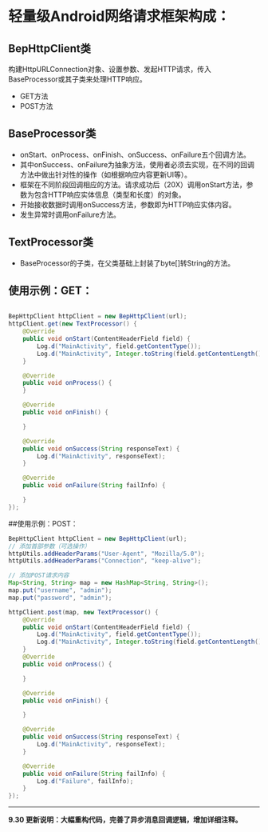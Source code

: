 # 轻量级Android网络请求框架构成：

## BepHttpClient类
构建HttpURLConnection对象、设置参数、发起HTTP请求，传入BaseProcessor或其子类来处理HTTP响应。

- GET方法
- POST方法

## BaseProcessor类

 - onStart、onProcess、onFinish、onSuccess、onFailure五个回调方法。
 - 其中onSuccess、onFailure为抽象方法，使用者必须去实现，在不同的回调方法中做出针对性的操作（如根据响应内容更新UI等）。
 - 框架在不同阶段回调相应的方法。请求成功后（20X）调用onStart方法，参数为包含HTTP响应实体信息（类型和长度）的对象。
 - 开始接收数据时调用onSuccess方法，参数即为HTTP响应实体内容。
 - 发生异常时调用onFailure方法。

## TextProcessor类

 - BaseProcessor的子类，在父类基础上封装了byte[]转String的方法。

## 使用示例：GET：

```java

BepHttpClient httpClient = new BepHttpClient(url);
httpClient.get(new TextProcessor() {
	@Override
	public void onStart(ContentHeaderField field) {
		Log.d("MainActivity", field.getContentType());
		Log.d("MainActivity", Integer.toString(field.getContentLength()));
	}

	@Override
	public void onProcess() {
	}

	@Override
	public void onFinish() {

	}

	@Override
	public void onSuccess(String responseText) {
		Log.d("MainActivity", responseText);
	}

	@Override
	public void onFailure(String failInfo) {

	}
});

```

##使用示例：POST：

```java
BepHttpClient httpClient = new BepHttpClient(url);
// 添加首部参数（可选操作）
httpUtils.addHeaderParams("User-Agent", "Mozilla/5.0");
httpUtils.addHeaderParams("Connection", "keep-alive");

// 添加POST请求内容
Map<String, String> map = new HashMap<String, String>();
map.put("username", "admin");
map.put("password", "admin");

httpClient.post(map, new TextProcessor() {
	@Override
	public void onStart(ContentHeaderField field) {
		Log.d("MainActivity", field.getContentType());
		Log.d("MainActivity", Integer.toString(field.getContentLength()));
	}
	@Override
	public void onProcess() {

	}

	@Override
	public void onFinish() {

	}

	@Override
	public void onSuccess(String responseText) {
		Log.d("MainActivity", responseText);
	}

	@Override
	public void onFailure(String failInfo) {
		Log.d("Failure", failInfo);
	}
});
```


----------
**9.30 更新说明：大幅重构代码，完善了异步消息回调逻辑，增加详细注释。**